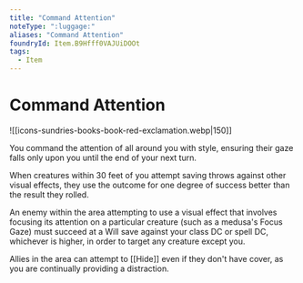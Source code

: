 ```yaml
---
title: "Command Attention"
noteType: ":luggage:"
aliases: "Command Attention"
foundryId: Item.B9Hfff0VAJUiDOOt
tags:
  - Item
---
```


# Command Attention
![[icons-sundries-books-book-red-exclamation.webp|150]]

You command the attention of all around you with style, ensuring their gaze falls only upon you until the end of your next turn.

When creatures within 30 feet of you attempt saving throws against other visual effects, they use the outcome for one degree of success better than the result they rolled.

An enemy within the area attempting to use a visual effect that involves focusing its attention on a particular creature (such as a medusa's Focus Gaze) must succeed at a Will save against your class DC or spell DC, whichever is higher, in order to target any creature except you.

Allies in the area can attempt to [[Hide]] even if they don't have cover, as you are continually providing a distraction.
